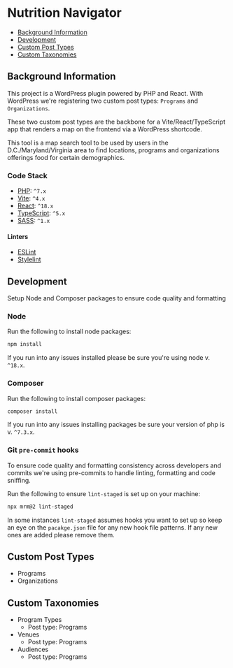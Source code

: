 # Nutrition Navigator

- [Background Information](#description)
- [Development](#development)
- [Custom Post Types](#custom-post-types)
- [Custom Taxonomies](#custom-taxonomies)

## Background Information

This project is a WordPress plugin powered by PHP and React. With WordPress we're registering two custom post
types: `Programs` and `Organizations`.

These two custom post types are the backbone for a Vite/React/TypeScript app that renders a map on the frontend via a
WordPress shortcode.

This tool is a map search tool to be used by users in the D.C./Maryland/Virginia area to find locations, programs and
organizations offerings food for certain demographics.

### Code Stack

- [PHP](https://www.php.net/): `^7.x`
- [Vite](https://vitejs.dev/): `^4.x`
- [React](https://react.dev/): `^18.x`
- [TypeScript](https://www.typescriptlang.org/): `^5.x`
- [SASS](https://sass-lang.com/): `^1.x`

#### Linters

- [ESLint](https://eslint.org/)
- [Stylelint](https://stylelint.io/)

## Development

Setup Node and Composer packages to ensure code quality and formatting

### Node

Run the following to install node packages:

```bash
npm install
```

If you run into any issues installed please be sure you're using node v. `^18.x`.

### Composer

Run the following to install composer packages:

```bash
composer install
```

If you run into any issues installing packages be sure your version of php is v. `^7.3.x`.

### Git `pre-commit` hooks

To ensure code quality and formatting consistency across developers and commits we're using pre-commits to handle
linting, formatting and code sniffing.

Run the following to ensure `lint-staged` is set up on your machine:

```bash
npx mrm@2 lint-staged
```

In some instances `lint-staged` assumes hooks you want to set up so keep an eye on the `pacakge.json` file for any new
hook file patterns. If any new ones are added please remove them.

## Custom Post Types

- Programs
- Organizations

## Custom Taxonomies

- Program Types
    - Post type: Programs
- Venues
    - Post type: Programs
- Audiences
    - Post type: Programs

